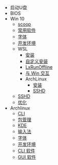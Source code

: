 - 启动U盘
- BIOS
- Win 10
  - [scoop](win/scoop.md)
  - [常用软件](win/software.md)
  - [字体](win/fonts.md)
  - [开发环境](win/coding.md)
  - WSL
    - [安装](win/wsl/install.md)
    - [自定义安装](win/wsl/custom-install.md)
    - [LxRunOffline](win/wsl/lxrunoffline.md)
    - [与 Win 交互](win/wsl/interact-with-win.md)
    - ArchLinux
      - [安装](win/wsl/archlinux/install.md)
      - [SSHD](win/wsl/archlinux/sshd.md)
  - [SSHD](win/sshd.md)
  - [优化](win/win-optimization.md)
- Archlinux
  - [CLI](archlinux/cli.md)
  - [包管理](archlinux/pkg.md)
  - [KDE](archlinux/kde.md)
  - [输入法](archlinux/input.md)
  - [字体](archlinux/fonts.md)
  - [开发环境](archlinux/coding.md)
  - [CLI 软件](archlinux/cli-software.md)
  - [GUI 软件](archlinux/gui-software.md)
